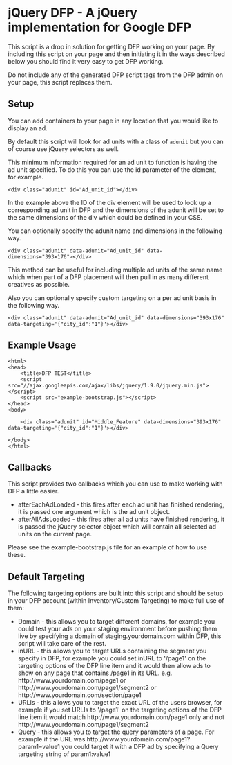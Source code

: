 jQuery DFP - A jQuery implementation for Google DFP
======================================================

This script is a drop in solution for getting DFP working on your page. By including this script on your page and then initiating it in the ways described below you should find it very easy to get DFP working.

Do not include any of the generated DFP script tags from the DFP admin on your page, this script replaces them.

Setup
-----

You can add containers to your page in any location that you would like to display an ad.

By default this script will look for ad units with a class of `adunit` but you can of course use jQuery selectors as well.

This minimum information required for an ad unit to function is having the ad unit specified. To do this you can use the id parameter of the element, for example.

    <div class="adunit" id="Ad_unit_id"></div>

In the example above the ID of the div element will be used to look up a corresponding ad unit in DFP and the dimensions of the adunit will be set to the same dimensions of the div which could be defined in your CSS.

You can optionally specify the adunit name and dimensions in the following way.

    <div class="adunit" data-adunit="Ad_unit_id" data-dimensions="393x176"></div>

This method can be useful for including multiple ad units of the same name which when part of a DFP placement will then pull in as many different creatives as possible.

Also you can optionally specify custom targeting on a per ad unit basis in the following way.

    <div class="adunit" data-adunit="Ad_unit_id" data-dimensions="393x176" data-targeting='{"city_id":"1"}'></div>

Example Usage
-------------

    <html>
    <head>
        <title>DFP TEST</title>
        <script src="//ajax.googleapis.com/ajax/libs/jquery/1.9.0/jquery.min.js"></script>
        <script src="example-bootstrap.js"></script>
    </head>
    <body>

        <div class="adunit" id="Middle_Feature" data-dimensions="393x176" data-targeting='{"city_id":"1"}'></div>

    </body>
    </html>

Callbacks
---------

This script provides two callbacks which you can use to make working with DFP a little easier.

<uL>
    <li>afterEachAdLoaded - this fires after each ad unit has finished rendering, it is passed one argument which is the ad unit object.</li>
    <li>afterAllAdsLoaded - this fires after all ad units have finished rendering, it is passed the jQuery selector object which will contain all selected ad units on the current page.</li>
</uL>

Please see the example-bootstrap.js file for an example of how to use these.

Default Targeting
-----------------

The following targeting options are built into this script and should be setup in your DFP account (within Inventory/Custom Targeting) to make full use of them:

<uL>
    <li>Domain - this allows you to target different domains, for example you could test your ads on your staging environment before pushing them live by specifying a domain of staging.yourdomain.com within DFP, this script will take care of the rest.</li>
    <li>inURL - this allows you to target URLs containing the segment you specify in DFP, for example you could set inURL to '/page1' on the targeting options of the DFP line item and it would then allow ads to show on any page that contains /page1 in its URL. e.g. http://www.yourdomain.com/page1 or http://www.yourdomain.com/page1/segment2 or http://www.yourdomain.com/section/page1</li>
    <li>URLIs - this allows you to target the exact URL of the users browser, for example if you set URLIs to '/page1' on the targeting options of the DFP line item it would match http://www.yourdomain.com/page1 only and not http://www.yourdomain.com/page1/segment2</li>
    <li>Query - this allows you to target the query parameters of a page. For example if the URL was http://www.yourdomain.com/page1?param1=value1 you could target it with a DFP ad by specifying a Query targeting string of param1:value1</li>
</uL>
